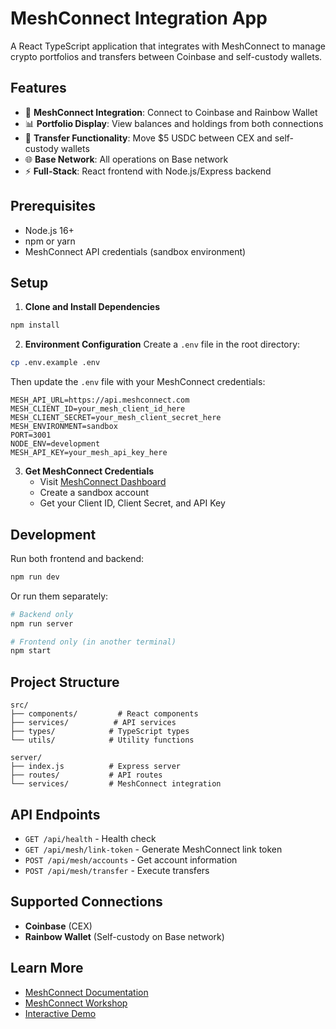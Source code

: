 # MeshConnect Integration App

A React TypeScript application that integrates with MeshConnect to manage crypto portfolios and transfers between Coinbase and self-custody wallets.

## Features

- 🔗 **MeshConnect Integration**: Connect to Coinbase and Rainbow Wallet
- 📊 **Portfolio Display**: View balances and holdings from both connections
- 💸 **Transfer Functionality**: Move $5 USDC between CEX and self-custody wallets
- 🌐 **Base Network**: All operations on Base network
- ⚡ **Full-Stack**: React frontend with Node.js/Express backend

## Prerequisites

- Node.js 16+
- npm or yarn
- MeshConnect API credentials (sandbox environment)

## Setup

1. **Clone and Install Dependencies**
```bash
npm install
```

2. **Environment Configuration**
Create a `.env` file in the root directory:
```bash
cp .env.example .env
```

Then update the `.env` file with your MeshConnect credentials:
```
MESH_API_URL=https://api.meshconnect.com
MESH_CLIENT_ID=your_mesh_client_id_here
MESH_CLIENT_SECRET=your_mesh_client_secret_here
MESH_ENVIRONMENT=sandbox
PORT=3001
NODE_ENV=development
MESH_API_KEY=your_mesh_api_key_here
```

3. **Get MeshConnect Credentials**
   - Visit [MeshConnect Dashboard](https://dashboard.meshconnect.com/)
   - Create a sandbox account
   - Get your Client ID, Client Secret, and API Key

## Development

Run both frontend and backend:
```bash
npm run dev
```

Or run them separately:
```bash
# Backend only
npm run server

# Frontend only (in another terminal)
npm start
```

## Project Structure

```
src/
├── components/         # React components
├── services/          # API services
├── types/            # TypeScript types
└── utils/            # Utility functions

server/
├── index.js          # Express server
├── routes/           # API routes
└── services/         # MeshConnect integration
```

## API Endpoints

- `GET /api/health` - Health check
- `GET /api/mesh/link-token` - Generate MeshConnect link token
- `POST /api/mesh/accounts` - Get account information
- `POST /api/mesh/transfer` - Execute transfers

## Supported Connections

- **Coinbase** (CEX)
- **Rainbow Wallet** (Self-custody on Base network)

## Learn More

- [MeshConnect Documentation](https://docs.meshconnect.com/)
- [MeshConnect Workshop](https://workshop.meshconnect.com/)
- [Interactive Demo](https://dashboard.meshconnect.com/demos)

